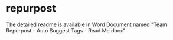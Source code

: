 # repurpost

The detailed readme is available in Word Document named "Team Repurpost - Auto Suggest Tags - Read Me.docx"
